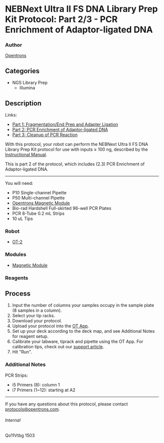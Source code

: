 # NEBNext Ultra II FS DNA Library Prep Kit Protocol: Part 2/3 - PCR Enrichment of Adaptor-ligated DNA

### Author
[Opentrons](http://www.opentrons.com/)

## Categories
* NGS Library Prep
    * Illumina

## Description
Links:
* [Part 1: Fragmentation/End Prep and Adapter Ligation](./1503-dr-travis-glenn-lab-uga-ehs-part1)
* [Part 2: PCR Enrichment of Adaptor-ligated DNA](./1503-dr-travis-glenn-lab-uga-ehs-part2)
* [Part 3: Cleanup of PCR Reaction](./1503-dr-travis-glenn-lab-uga-ehs-part3)

With this protocol, your robot can perform the NEBNext Ultra II FS DNA Library Prep Kit protocol for use with inputs ≥ 100 ng, described by the [Instructional Manual](https://www.neb.com/protocols/2017/10/25/protocol-for-use-with-inputs-greater-100-ng-e7805-e6177).

This is part 2 of the protocol, which includes (2.3) PCR Enrichment of Adaptor-ligated DNA.

---

You will need:
* P10 Single-channel Pipette
* P50 Multi-channel Pipette
* [Opentrons Magnetic Module](https://shop.opentrons.com/products/magdeck)
* Bio-rad Hardshell Full-skirted 96-well PCR Plates
* PCR 8-Tube 0.2 mL Strips
* 10 uL Tips


### Robot
* [OT-2](https://opentrons.com/ot-2)

### Modules
* [Magnetic Module](https://shop.opentrons.com/products/magdeck)

### Reagents

## Process
1. Input the number of columns your samples occupy in the sample plate (8 samples in a column).
2. Select your tip racks.
3. Download your protocol.
4. Upload your protocol into the [OT App](https://opentrons.com/ot-app).
5. Set up your deck according to the deck map, and see Additional Notes for reagent setup.
6. Calibrate your labware, tiprack and pipette using the OT App. For calibration tips, check out our [support article](https://support.opentrons.com/ot-2/getting-started-software-setup/deck-calibration).
7. Hit "Run".


### Additional Notes
PCR Strips:
* i5 Primers (8): column 1
* i7 Primers (1~12): starting at A2

---

If you have any questions about this protocol, please contact protocols@opentrons.com.

###### Internal
Qo11Vtbg
1503
